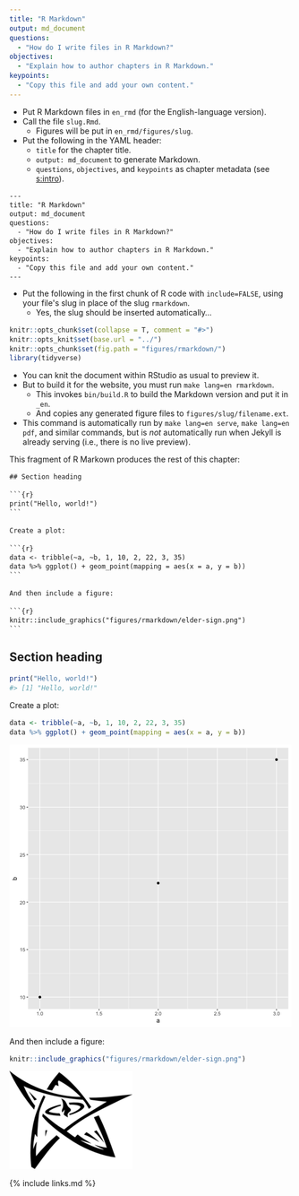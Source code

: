 ```yaml
---
title: "R Markdown"
output: md_document
questions:
  - "How do I write files in R Markdown?"
objectives:
  - "Explain how to author chapters in R Markdown."
keypoints:
  - "Copy this file and add your own content."
---
```




-   Put R Markdown files in `en_rmd` (for the English-language version).
-   Call the file `slug.Rmd`.
    -   Figures will be put in `en_rmd/figures/slug`.
-   Put the following in the YAML header:
    -   `title` for the chapter title.
    -   `output: md_document` to generate Markdown.
    -   `questions`, `objectives`, and `keypoints` as chapter metadata (see [s:intro](#REF)).

```text
---
title: "R Markdown"
output: md_document
questions:
  - "How do I write files in R Markdown?"
objectives:
  - "Explain how to author chapters in R Markdown."
keypoints:
  - "Copy this file and add your own content."
---
```

-   Put the following in the first chunk of R code with `include=FALSE`,
    using your file's slug in place of the slug `rmarkdown`.
    -   Yes, the slug should be inserted automatically…


```r
knitr::opts_chunk$set(collapse = T, comment = "#>")
knitr::opts_knit$set(base.url = "../")
knitr::opts_chunk$set(fig.path = "figures/rmarkdown/")
library(tidyverse)
```

-   You can knit the document within RStudio as usual to preview it.
-   But to build it for the website, you must run `make lang=en rmarkdown`.
    -   This invokes `bin/build.R` to build the Markdown version and put it in `_en`.
    -   And copies any generated figure files to `figures/slug/filename.ext`.
-   This command is automatically run by `make lang=en serve`, `make lang=en pdf`, and similar commands,
    but is *not* automatically run when Jekyll is already serving
    (i.e., there is no live preview).

This fragment of R Markown produces the rest of this chapter:

````
## Section heading

```{r}
print("Hello, world!")
```

Create a plot:

```{r}
data <- tribble(~a, ~b, 1, 10, 2, 22, 3, 35)
data %>% ggplot() + geom_point(mapping = aes(x = a, y = b))
```

And then include a figure:

```{r}
knitr::include_graphics("figures/rmarkdown/elder-sign.png")
```
````

## Section heading


```r
print("Hello, world!")
#> [1] "Hello, world!"
```

Create a plot:


```r
data <- tribble(~a, ~b, 1, 10, 2, 22, 3, 35)
data %>% ggplot() + geom_point(mapping = aes(x = a, y = b))
```

![plot of chunk unnamed-chunk-4](../figures/rmarkdown/unnamed-chunk-4-1.png)

And then include a figure:


```r
knitr::include_graphics("figures/rmarkdown/elder-sign.png")
```

![plot of chunk unnamed-chunk-5](../figures/rmarkdown/elder-sign.png)

{% include links.md %}
